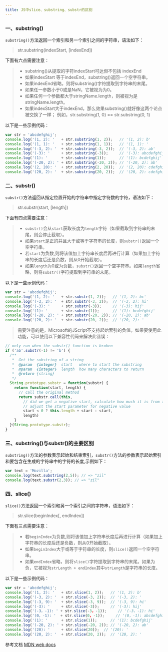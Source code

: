 ```yaml
---
title: JS中slice、substring、substr的区别
---
```


### 一、substring()

`substring()`方法返回一个索引和另一个索引之间的字符串，语法如下：

> str.substring(indexStart, [indexEnd])

下面有六点需要注意：

> * substring()从提取的字符indexStart可达但不包括 indexEnd
> * 如果indexStart 等于indexEnd，substring()返回一个空字符串。
> * 如果indexEnd省略，则将substring()字符提取到字符串的末尾。
> * 如果任一参数小于0或是NaN，它被视为为0。
> * 如果任何一个参数都大于stringName.length，则被视为是stringName.length。
> * 如果indexStart大于indexEnd，那么效果substring()就好像这两个论点被交换了一样； 例如，str.substring(1, 0) == str.substring(0, 1)

以下是一些示例代码：
```javascript
var str = 'abcdefghij';
console.log('(1, 2): '   + str.substring(1, 2));   // '(1, 2): b'
console.log('(1, 1): '   + str.substring(1, 1));   // '(1, 1): '
console.log('(-3, 2): '  + str.substring(-3, 2));  // '(-3, 2): ab'
console.log('(-3): '     + str.substring(-3));     // '(-3): abcdefghij'
console.log('(1): '      + str.substring(1));      // '(1): bcdefghij'
console.log('(-20, 2): ' + str.substring(-20, 2)); // '(-20, 2): ab'
console.log('(2, 20): '  + str.substring(2, 20));  // '(2, 20): cdefghij'
console.log('(20, 2): '  + str.substring(20, 2));  // '(20, 2): cdefghij'
```

### 二、substr()

`substr()`方法返回从指定位置开始的字符串中指定字符数的字符，语法如下：

> str.substr(start, [length])

下面有四点需要注意：

> * `substr()`会从`start`获取长度为`length`字符（如果截取到字符串的末尾，则会停止截取）。
> * 如果`start`是正的并且大于或等于字符串的长度，则`substr()`返回一个空字符串。
> * 若`start`为负数,则将该值加上字符串长度后再进行计算（如果加上字符串的长度后还是负数，则从0开始截取）。
> * 如果`length`为0或为负数，`substr()`返回一个空字符串。如果`length`省略，则将`substr()`字符提取到字符串的末尾。

以下是一些示例代码：
```javascript
var str = 'abcdefghij';
console.log('(1, 2): '   + str.substr(1, 2));   // '(1, 2): bc'
console.log('(-3, 2): '  + str.substr(-3, 2));  // '(-3, 2): hi'
console.log('(-3): '     + str.substr(-3));     // '(-3): hij'
console.log('(1): '      + str.substr(1));      // '(1): bcdefghij'
console.log('(-20, 2): ' + str.substr(-20, 2)); // '(-20, 2): ab'
console.log('(20, 2): '  + str.substr(20, 2));  // '(20, 2): '
```
> 需要注意的是，Microsoft的JScript不支持起始索引的负值。如果要使用此功能，可以使用以下兼容性代码来解决此错误：

```javascript
// only run when the substr() function is broken
if ('ab'.substr(-1) != 'b') {
  /**
   *  Get the substring of a string
   *  @param  {integer}  start   where to start the substring
   *  @param  {integer}  length  how many characters to return
   *  @return {string}
   */
  String.prototype.substr = function(substr) {
    return function(start, length) {
      // call the original method
      return substr.call(this,
      	// did we get a negative start, calculate how much it is from the beginning of the string
        // adjust the start parameter for negative value
        start < 0 ? this.length + start : start,
        length)
    }
  }(String.prototype.substr);
}
```

### 三、substring()与substr()的主要区别

`substring()`方法的参数表示起始和结束索引，`substr()`方法的参数表示起始索引和要包含在生成的字符串中的字符的长度,示例如下：

```javascript
var text = 'Mozilla';
console.log(text.substring(2,5)); // => "zil"
console.log(text.substr(2,3)); // => "zil"
```

### 四、slice()

`slice()`方法返回一个索引和另一个索引之间的字符串，语法如下：

> str.slice(beginIndex[, endIndex])

下面有三点需要注意：

> * 若`beginIndex`为负数,则将该值加上字符串长度后再进行计算（如果加上字符串的长度后还是负数，则从0开始截取）。
> * 如果`beginIndex`大于或等于字符串的长度，则`slice()`返回一个空字符串。
> * 如果`endIndex`省略，则将`slice()`字符提取到字符串的末尾。如果为负，它被视为`strLength + endIndex`其中`strLength`是字符串的长度。

以下是一些示例代码：
```javascript
var str = 'abcdefghij';
console.log('(1, 2): '   + str.slice(1, 2));   // '(1, 2): b'
console.log('(-3, 2): '  + str.slice(-3, 2));  // '(-3, 2): '
console.log('(-3, 9): '  + str.slice(-3, 9));  // '(-3, 9): hi'
console.log('(-3): '     + str.slice(-3));     // '(-3): hij'
console.log('(-3，-1): ' + str.slice(-3，-1));     // '(-3，-1): hi'
console.log('(0，-1): '  + str.slice(0，-1));     // '(0，-1): abcdefghi'
console.log('(1): '      + str.slice(1));      // '(1): bcdefghij'
console.log('(-20, 2): ' + str.slice(-20, 2)); // '(-20, 2): ab'
console.log('(20): '     + str.slice(20));  // '(20): '
console.log('(20, 2): '  + str.slice(20, 2));  // '(20, 2): '
```

参考文档
[MDN web docs](https://developer.mozilla.org/en-US/docs/Web/JavaScript/Reference/Global_Objects/String/substring)